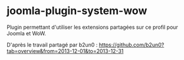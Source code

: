 # joomla-plugin-system-wow
Plugin permettant d'utiliser les extensions partagées sur ce profil pour Joomla et WoW.

D'après le travail partagé par b2un0 :
https://github.com/b2un0?tab=overview&from=2013-12-01&to=2013-12-31
